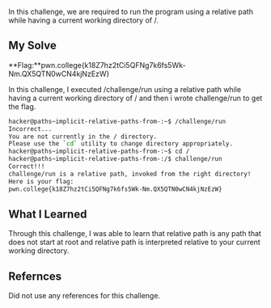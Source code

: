 In this challenge, we are required to run the program using a relative path while having a current working directory of /.
## My Solve
**Flag:**pwn.college{k18Z7hz2tCi5QFNg7k6fs5Wk-Nm.QX5QTN0wCN4kjNzEzW}

In this challenge, I executed /challenge/run using a relative path while having a current working directory of / and then i wrote challenge/run to get the flag.
```bash
hacker@paths~implicit-relative-paths-from-:~$ /challenge/run
Incorrect...
You are not currently in the / directory.
Please use the `cd` utility to change directory appropriately.
hacker@paths~implicit-relative-paths-from-:~$ cd /
hacker@paths~implicit-relative-paths-from-:/$ challenge/run
Correct!!!
challenge/run is a relative path, invoked from the right directory!
Here is your flag:
pwn.college{k18Z7hz2tCi5QFNg7k6fs5Wk-Nm.QX5QTN0wCN4kjNzEzW}
```
## What I Learned
Through this challenge, I was able to learn that relative path is any path that does not start at root and relative path is interpreted relative to your current working directory.

## Refernces
Did not use any references for this challenge.
